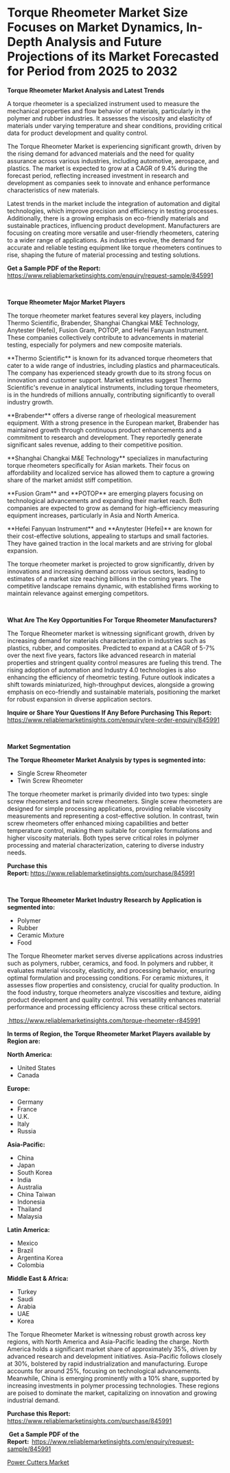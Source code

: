 <p><h1>Torque Rheometer Market Size Focuses on Market Dynamics, In-Depth Analysis and Future Projections of its Market Forecasted for Period from 2025 to 2032</h1></p><p><strong>Torque Rheometer Market Analysis and Latest Trends</strong></p>
<p><p>A torque rheometer is a specialized instrument used to measure the mechanical properties and flow behavior of materials, particularly in the polymer and rubber industries. It assesses the viscosity and elasticity of materials under varying temperature and shear conditions, providing critical data for product development and quality control.</p><p>The Torque Rheometer Market is experiencing significant growth, driven by the rising demand for advanced materials and the need for quality assurance across various industries, including automotive, aerospace, and plastics. The market is expected to grow at a CAGR of 9.4% during the forecast period, reflecting increased investment in research and development as companies seek to innovate and enhance performance characteristics of new materials.</p><p>Latest trends in the market include the integration of automation and digital technologies, which improve precision and efficiency in testing processes. Additionally, there is a growing emphasis on eco-friendly materials and sustainable practices, influencing product development. Manufacturers are focusing on creating more versatile and user-friendly rheometers, catering to a wider range of applications. As industries evolve, the demand for accurate and reliable testing equipment like torque rheometers continues to rise, shaping the future of material processing and testing solutions.</p></p>
<p><strong>Get a Sample PDF of the Report:&nbsp;</strong> <a href="https://www.reliablemarketinsights.com/enquiry/request-sample/845991?utm_campaign=2624&utm_medium=2&utm_source=Github&utm_content=ia&utm_term=20022025&utm_id=torque-rheometer">https://www.reliablemarketinsights.com/enquiry/request-sample/845991</a></p>
<p>&nbsp;</p>
<p><strong>Torque Rheometer Major Market Players</strong></p>
<p><p>The torque rheometer market features several key players, including Thermo Scientific, Brabender, Shanghai Changkai M&E Technology, Anytester (Hefei), Fusion Gram, POTOP, and Hefei Fanyuan Instrument. These companies collectively contribute to advancements in material testing, especially for polymers and new composite materials.</p><p>**Thermo Scientific** is known for its advanced torque rheometers that cater to a wide range of industries, including plastics and pharmaceuticals. The company has experienced steady growth due to its strong focus on innovation and customer support. Market estimates suggest Thermo Scientific's revenue in analytical instruments, including torque rheometers, is in the hundreds of millions annually, contributing significantly to overall industry growth.</p><p>**Brabender** offers a diverse range of rheological measurement equipment. With a strong presence in the European market, Brabender has maintained growth through continuous product enhancements and a commitment to research and development. They reportedly generate significant sales revenue, adding to their competitive position.</p><p>**Shanghai Changkai M&E Technology** specializes in manufacturing torque rheometers specifically for Asian markets. Their focus on affordability and localized service has allowed them to capture a growing share of the market amidst stiff competition.</p><p>**Fusion Gram** and **POTOP** are emerging players focusing on technological advancements and expanding their market reach. Both companies are expected to grow as demand for high-efficiency measuring equipment increases, particularly in Asia and North America.</p><p>**Hefei Fanyuan Instrument** and **Anytester (Hefei)** are known for their cost-effective solutions, appealing to startups and small factories. They have gained traction in the local markets and are striving for global expansion.</p><p>The torque rheometer market is projected to grow significantly, driven by innovations and increasing demand across various sectors, leading to estimates of a market size reaching billions in the coming years. The competitive landscape remains dynamic, with established firms working to maintain relevance against emerging competitors.</p></p>
<p>&nbsp;</p>
<p><strong>What Are The Key Opportunities For Torque Rheometer Manufacturers?</strong></p>
<p><p>The Torque Rheometer market is witnessing significant growth, driven by increasing demand for materials characterization in industries such as plastics, rubber, and composites. Predicted to expand at a CAGR of 5-7% over the next five years, factors like advanced research in material properties and stringent quality control measures are fueling this trend. The rising adoption of automation and Industry 4.0 technologies is also enhancing the efficiency of rheometric testing. Future outlook indicates a shift towards miniaturized, high-throughput devices, alongside a growing emphasis on eco-friendly and sustainable materials, positioning the market for robust expansion in diverse application sectors.</p></p>
<p><strong>Inquire or Share Your Questions If Any Before Purchasing This Report:</strong> <a href="https://www.reliablemarketinsights.com/enquiry/pre-order-enquiry/845991?utm_campaign=2624&utm_medium=2&utm_source=Github&utm_content=ia&utm_term=20022025&utm_id=torque-rheometer">https://www.reliablemarketinsights.com/enquiry/pre-order-enquiry/845991</a></p>
<p>&nbsp;</p>
<p><strong>Market Segmentation</strong></p>
<p><strong>The Torque Rheometer Market Analysis by types is segmented into:</strong></p>
<p><ul><li>Single Screw Rheometer</li><li>Twin Screw Rheometer</li></ul></p>
<p><p>The torque rheometer market is primarily divided into two types: single screw rheometers and twin screw rheometers. Single screw rheometers are designed for simple processing applications, providing reliable viscosity measurements and representing a cost-effective solution. In contrast, twin screw rheometers offer enhanced mixing capabilities and better temperature control, making them suitable for complex formulations and higher viscosity materials. Both types serve critical roles in polymer processing and material characterization, catering to diverse industry needs.</p></p>
<p><strong>Purchase this Report:&nbsp;</strong><a href="https://www.reliablemarketinsights.com/purchase/845991?utm_campaign=2624&utm_medium=2&utm_source=Github&utm_content=ia&utm_term=20022025&utm_id=torque-rheometer">https://www.reliablemarketinsights.com/purchase/845991</a></p>
<p>&nbsp;</p>
<p><strong>The Torque Rheometer Market Industry Research by Application is segmented into:</strong></p>
<p><ul><li>Polymer</li><li>Rubber</li><li>Ceramic Mixture</li><li>Food</li></ul></p>
<p><p>The Torque Rheometer market serves diverse applications across industries such as polymers, rubber, ceramics, and food. In polymers and rubber, it evaluates material viscosity, elasticity, and processing behavior, ensuring optimal formulation and processing conditions. For ceramic mixtures, it assesses flow properties and consistency, crucial for quality production. In the food industry, torque rheometers analyze viscosities and texture, aiding product development and quality control. This versatility enhances material performance and processing efficiency across these critical sectors.</p></p>
<p><a href="https://www.reliablemarketinsights.com/torque-rheometer-r845991?utm_campaign=2624&utm_medium=2&utm_source=Github&utm_content=ia&utm_term=20022025&utm_id=torque-rheometer">&nbsp;https://www.reliablemarketinsights.com/torque-rheometer-r845991</a></p>
<p><strong>In terms of Region, the Torque Rheometer Market Players available by Region are:</strong></p>
<p>
    <p> <strong> North America: </strong>
        <ul>
            <li>United States</li>
            <li>Canada</li>
        </ul>
        </p> 
    <p> <strong> Europe: </strong>
        <ul>
            <li>Germany</li>
            <li>France</li>
            <li>U.K.</li>
            <li>Italy</li>
            <li>Russia</li>
        </ul>
        </p> 
    <p> <strong> Asia-Pacific: </strong>
        <ul>
            <li>China</li>
            <li>Japan</li>
            <li>South Korea</li>
            <li>India</li>
            <li>Australia</li>
            <li>China Taiwan</li>
            <li>Indonesia</li>
            <li>Thailand</li>
            <li>Malaysia</li>
        </ul>
        </p> 
    <p> <strong> Latin America: </strong>
        <ul>
            <li>Mexico</li>
            <li>Brazil</li>
            <li>Argentina Korea</li>
            <li>Colombia</li>
        </ul>
        </p> 
    <p> <strong> Middle East & Africa: </strong>
        <ul>
            <li>Turkey</li>
            <li>Saudi</li>
            <li>Arabia</li>
            <li>UAE</li>
            <li>Korea</li>
        </ul>
    </p>
    </p>
<p><p>The Torque Rheometer Market is witnessing robust growth across key regions, with North America and Asia-Pacific leading the charge. North America holds a significant market share of approximately 35%, driven by advanced research and development initiatives. Asia-Pacific follows closely at 30%, bolstered by rapid industrialization and manufacturing. Europe accounts for around 25%, focusing on technological advancements. Meanwhile, China is emerging prominently with a 10% share, supported by increasing investments in polymer processing technologies. These regions are poised to dominate the market, capitalizing on innovation and growing industrial demand.</p></p>
<p><strong>Purchase this Report: </strong><a href="https://www.reliablemarketinsights.com/purchase/845991?utm_campaign=2624&utm_medium=2&utm_source=Github&utm_content=ia&utm_term=20022025&utm_id=torque-rheometer">https://www.reliablemarketinsights.com/purchase/845991</a></p>
<p>&nbsp;<strong>Get a Sample PDF of the Report:&nbsp;&nbsp;</strong><a href="https://www.reliablemarketinsights.com/enquiry/request-sample/845991?utm_campaign=2624&utm_medium=2&utm_source=Github&utm_content=ia&utm_term=20022025&utm_id=torque-rheometer">https://www.reliablemarketinsights.com/enquiry/request-sample/845991</a></p>
<p><strong></strong></p>
<p><p><a href="https://github.com/gamuoodhub/Market-Research-Report-List-1/blob/main/power-cutters-market.md?utm_campaign=2624&utm_medium=2&utm_source=Github&utm_content=ia&utm_term=20022025&utm_id=torque-rheometer">Power Cutters Market</a></p></p>